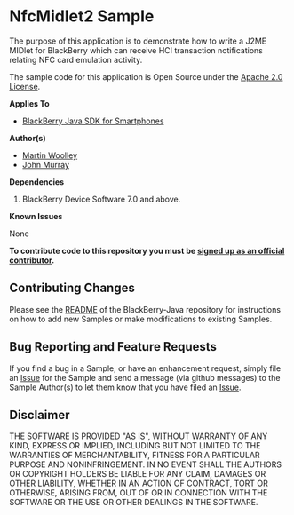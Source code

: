 # NfcMidlet2 Sample


The purpose of this application is to demonstrate how to write a J2ME MIDlet for BlackBerry which can receive HCI transaction notifications relating NFC card emulation activity. 

The sample code for this application is Open Source under the [Apache 2.0 License](http://www.apache.org/licenses/LICENSE-2.0.html).

**Applies To**

* [BlackBerry Java SDK for Smartphones](http://us.blackberry.com/developers/javaappdev/)


**Author(s)** 

* [Martin Woolley](https://github.com/mdwoolley)
* [John Murray](https://github.com/jcmurray)


**Dependencies**

1. BlackBerry Device Software 7.0 and above.


**Known Issues**

None

**To contribute code to this repository you must be [signed up as an official contributor](http://blackberry.github.com/howToContribute.html).**


## Contributing Changes

Please see the [README](https://github.com/blackberry/BlackBerry-Java) of the BlackBerry-Java repository for instructions on how to add new Samples or make modifications to existing Samples.


## Bug Reporting and Feature Requests

If you find a bug in a Sample, or have an enhancement request, simply file an [Issue](https://github.com/blackberry/BlackBerry-Java/issues) for the Sample and send a message (via github messages) to the Sample Author(s) to let them know that you have filed an [Issue](https://github.com/blackberry/BlackBerry-Java/issues).


## Disclaimer

THE SOFTWARE IS PROVIDED "AS IS", WITHOUT WARRANTY OF ANY KIND, EXPRESS OR IMPLIED, INCLUDING BUT NOT LIMITED TO THE WARRANTIES OF MERCHANTABILITY, FITNESS FOR A PARTICULAR PURPOSE AND NONINFRINGEMENT. IN NO EVENT SHALL THE AUTHORS OR COPYRIGHT HOLDERS BE LIABLE FOR ANY CLAIM, DAMAGES OR OTHER LIABILITY, WHETHER IN AN ACTION OF CONTRACT, TORT OR OTHERWISE, ARISING FROM, OUT OF OR IN CONNECTION WITH THE SOFTWARE OR THE USE OR OTHER DEALINGS IN THE SOFTWARE.